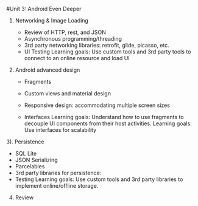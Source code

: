#Unit 3: Android Even Deeper


1. Networking & Image Loading
   - Review of HTTP, rest, and JSON
   - Asynchronous programming/threading
   - 3rd party networking libraries: retrofit, glide, picasso, etc.
   - UI Testing 
   Learning goals: Use custom tools and 3rd party tools to connect to an online resource and load UI

2. Android advanced design
   - Fragments
   
   - Custom views and material design
   - Responsive design: accommodating multiple screen sizes
   - Interfaces
   Learning goals: Understand how to use fragments to decouple UI components from their host activities.
   Learning goals: Use interfaces for scalability


3). Persistence
   - SQL Lite
   - JSON Serializing
   - Parcelables
   - 3rd party libraries for persistence: 
   - Testing
   Learning goals: Use custom tools and 3rd party libraries to implement online/offline storage.

4) Review

   
